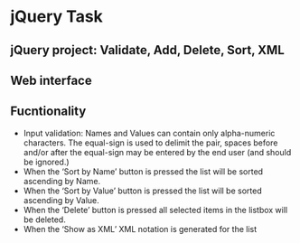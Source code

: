 # jQuery Task

## jQuery project: Validate, Add, Delete, Sort, XML

## Web interface


## Fucntionality
* Input validation: Names and Values can contain only alpha-numeric characters. The equal-sign is used to delimit the pair, spaces before and/or after the equal-sign may be entered by the end user (and should be ignored.) 
* When the ‘Sort by Name’ button is pressed the list will be sorted ascending by Name.
* When the ‘Sort by Value’ button is pressed the list will be sorted ascending by Value.
* When the ‘Delete’ button is pressed all selected items in the listbox will be deleted.
* When the ‘Show as XML’ XML notation is generated for the list
